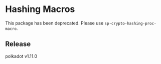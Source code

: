 # Hashing Macros

This package has been deprecated. Please use `sp-crypto-hashing-proc-macro`.


## Release

polkadot v1.11.0
